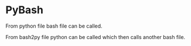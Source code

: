 # PyBash

From python file bash file can be called.

From bash2py file python can be called which then calls another bash file.
